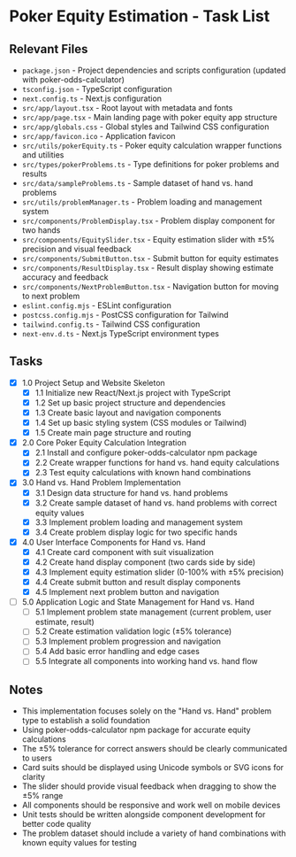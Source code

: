 # Poker Equity Estimation - Task List

## Relevant Files

- `package.json` - Project dependencies and scripts configuration (updated with poker-odds-calculator)
- `tsconfig.json` - TypeScript configuration
- `next.config.ts` - Next.js configuration
- `src/app/layout.tsx` - Root layout with metadata and fonts
- `src/app/page.tsx` - Main landing page with poker equity app structure
- `src/app/globals.css` - Global styles and Tailwind CSS configuration
- `src/app/favicon.ico` - Application favicon
- `src/utils/pokerEquity.ts` - Poker equity calculation wrapper functions and utilities
- `src/types/pokerProblems.ts` - Type definitions for poker problems and results
- `src/data/sampleProblems.ts` - Sample dataset of hand vs. hand problems
- `src/utils/problemManager.ts` - Problem loading and management system
- `src/components/ProblemDisplay.tsx` - Problem display component for two hands
- `src/components/EquitySlider.tsx` - Equity estimation slider with ±5% precision and visual feedback
- `src/components/SubmitButton.tsx` - Submit button for equity estimates
- `src/components/ResultDisplay.tsx` - Result display showing estimate accuracy and feedback
- `src/components/NextProblemButton.tsx` - Navigation button for moving to next problem
- `eslint.config.mjs` - ESLint configuration
- `postcss.config.mjs` - PostCSS configuration for Tailwind
- `tailwind.config.ts` - Tailwind CSS configuration
- `next-env.d.ts` - Next.js TypeScript environment types

## Tasks

- [x] 1.0 Project Setup and Website Skeleton
  - [x] 1.1 Initialize new React/Next.js project with TypeScript
  - [x] 1.2 Set up basic project structure and dependencies
  - [x] 1.3 Create basic layout and navigation components
  - [x] 1.4 Set up basic styling system (CSS modules or Tailwind)
  - [x] 1.5 Create main page structure and routing
- [x] 2.0 Core Poker Equity Calculation Integration
  - [x] 2.1 Install and configure poker-odds-calculator npm package
  - [x] 2.2 Create wrapper functions for hand vs. hand equity calculations
  - [x] 2.3 Test equity calculations with known hand combinations
- [x] 3.0 Hand vs. Hand Problem Implementation
  - [x] 3.1 Design data structure for hand vs. hand problems
  - [x] 3.2 Create sample dataset of hand vs. hand problems with correct equity values
  - [x] 3.3 Implement problem loading and management system
  - [x] 3.4 Create problem display logic for two specific hands
- [x] 4.0 User Interface Components for Hand vs. Hand
  - [x] 4.1 Create card component with suit visualization
  - [x] 4.2 Create hand display component (two cards side by side)
  - [x] 4.3 Implement equity estimation slider (0-100% with ±5% precision)
  - [x] 4.4 Create submit button and result display components
  - [x] 4.5 Implement next problem button and navigation
- [ ] 5.0 Application Logic and State Management for Hand vs. Hand
  - [ ] 5.1 Implement problem state management (current problem, user estimate, result)
  - [ ] 5.2 Create estimation validation logic (±5% tolerance)
  - [ ] 5.3 Implement problem progression and navigation
  - [ ] 5.4 Add basic error handling and edge cases
  - [ ] 5.5 Integrate all components into working hand vs. hand flow

## Notes

- This implementation focuses solely on the "Hand vs. Hand" problem type to establish a solid foundation
- Using poker-odds-calculator npm package for accurate equity calculations
- The ±5% tolerance for correct answers should be clearly communicated to users
- Card suits should be displayed using Unicode symbols or SVG icons for clarity
- The slider should provide visual feedback when dragging to show the ±5% range
- All components should be responsive and work well on mobile devices
- Unit tests should be written alongside component development for better code quality
- The problem dataset should include a variety of hand combinations with known equity values for testing
